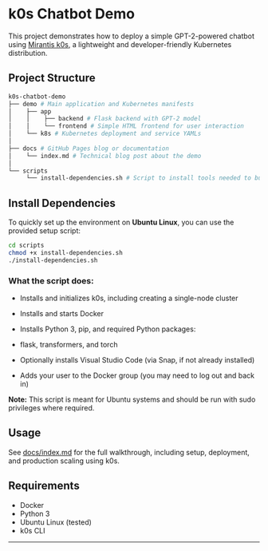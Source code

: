 # k0s Chatbot Demo

This project demonstrates how to deploy a simple GPT-2-powered chatbot using [Mirantis k0s](https://k0sproject.io), a lightweight and developer-friendly Kubernetes distribution.

## Project Structure

```bash
k0s-chatbot-demo
├── demo # Main application and Kubernetes manifests
│    ├── app
│    │    ├── backend # Flask backend with GPT-2 model
│    │    └── frontend # Simple HTML frontend for user interaction
│    └── k8s # Kubernetes deployment and service YAMLs
│
├── docs # GitHub Pages blog or documentation
│    └── index.md # Technical blog post about the demo
│
└── scripts
     └── install-dependencies.sh # Script to install tools needed to build and run the demo
```

## Install Dependencies

To quickly set up the environment on **Ubuntu Linux**, you can use the provided setup script:

```bash
cd scripts
chmod +x install-dependencies.sh
./install-dependencies.sh

```

### What the script does:

* Installs and initializes k0s, including creating a single-node cluster

* Installs and starts Docker

* Installs Python 3, pip, and required Python packages:

* flask, transformers, and torch

* Optionally installs Visual Studio Code (via Snap, if not already installed)

* Adds your user to the Docker group (you may need to log out and back in)

**Note:** This script is meant for Ubuntu systems and should be run with sudo privileges where required.

## Usage

See [docs/index.md](docs/index.md) for the full walkthrough, including setup, deployment, and production scaling using k0s.

## Requirements

- Docker
- Python 3
- Ubuntu Linux (tested)
- k0s CLI

---
